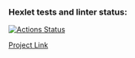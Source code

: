 ### Hexlet tests and linter status:

[![Actions Status](https://github.com/aydys/rails-project-lvl2/workflows/hexlet-check/badge.svg)](https://github.com/aydys/rails-project-lvl2/actions)

[Project Link](https://murmuring-chamber-39882.herokuapp.com/)
